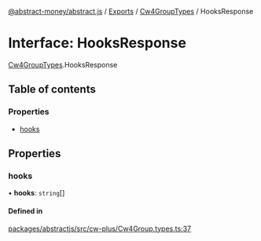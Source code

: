 [@abstract-money/abstract.js](../README.md) / [Exports](../modules.md) / [Cw4GroupTypes](../modules/Cw4GroupTypes.md) / HooksResponse

# Interface: HooksResponse

[Cw4GroupTypes](../modules/Cw4GroupTypes.md).HooksResponse

## Table of contents

### Properties

- [hooks](Cw4GroupTypes.HooksResponse.md#hooks)

## Properties

### hooks

• **hooks**: `string`[]

#### Defined in

[packages/abstractjs/src/cw-plus/Cw4Group.types.ts:37](https://github.com/Abstract-OS/abstract.js/blob/c46b309/packages/abstractjs/src/cw-plus/Cw4Group.types.ts#L37)
